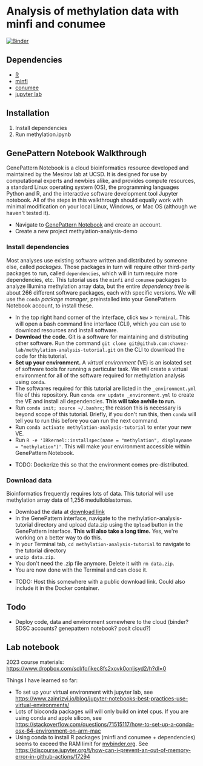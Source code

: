 # Analysis of methylation data with minfi and conumee

[![Binder](http://mybinder.org/badge_logo.svg)](http://mybinder.org/v2/gh/chavez-lab/methylation-analysis-tutorial/HEAD?filepath=methylation.ipynb)

## Dependencies
- [R](https://www.r-project.org/)
- [minfi](https://bioconductor.org/packages/devel/bioc/vignettes/minfi/inst/doc/minfi.html)
- [conumee](https://bioconductor.org/packages/devel/bioc/vignettes/conumee/inst/doc/conumee.html)
- [jupyter lab](https://jupyter.org/try-jupyter/lab/?path=notebooks%2FIntro.ipynb)

## Installation
1. Install dependencies 
2. Run methylation.ipynb

## GenePattern Notebook Walkthrough
GenePattern Notebook is a cloud bioinformatics resource developed and maintained by the Mesirov lab at UCSD. It is designed for use by computational experts and newbies alike, and provides compute resources, a standard Linux operating system (OS), the programming languages Python and R, and the interactive software development tool Jupyter notebook. All of the steps in this walkthrough should equally work with minimal modification on your local Linux, Windows, or Mac OS (although we haven't tested it).
- Navigate to [GenePattern Notebook](https://notebook.genepattern.org/) and create an account.
- Create a new project methylation-analysis-demo
### Install dependencies
Most analyses use existing software written and distributed by someone else, called *packages*. Those packages in turn will require other third-party packages to run, called `dependencies`, which will in turn require more dependencies, etc. This tutorial uses the `minfi` and `conumee` packages to analyze Illumina methylation array data, but the entire *dependency tree* is about 266 different software packages, each with specific versions. We will use the `conda` *package manager*, preinstalled into your GenePattern Notebook account, to install these.
- In the top right hand corner of the interface, click `New` > `Terminal`. This will open a bash command line interface (CLI), which you can use to download resources and install software.
- **Download the code.** Git is a software for maintaining and distributing other software. Run the command `git clone git@github.com:chavez-lab/methylation-analysis-tutorial.git` on the CLI to download the code for this tutorial.
- **Set up your environment.** A *virtual environment* (VE) is an isolated set of software tools for running a particular task. We will create a virtual environment for all of the software required for methylation analysis using `conda`.
- The softwares required for this tutorial are listed in the `_environment.yml` file of this repository. Run `conda env update _environment.yml` to create the VE and install all dependencies. **This will take awhile to run.**
- Run `conda init; source ~/.bashrc`; the reason this is necessary is beyond scope of this tutorial. Briefly, if you don't run this, then `conda` will tell you to run this before you can run the next command.
- Run `conda activate methylation-analysis-tutorial` to enter your new VE.
- Run `R -e 'IRkernel::installspec(name = "methylation", displayname = "methylation")'`. This will make your environment accessible within GenePattern Notebook.
* TODO: Dockerize this so that the environment comes pre-distributed.
### Download data
Bioinformatics frequently requires lots of data. This tutorial will use methylation array data of 1,256 medulloblastomas.
- Download the data at [download link](https://16515-my.sharepoint.com/:u:/g/personal/laurelia_sbpdiscovery_org/EQHc9jxw5WJIvsnr46S2V_oBUagMAKQrreUZQ7jEBsvh9g?e=BlC5eS)
- In the GenePattern interface, navigate to the methylation-analysis-tutorial directory and upload data.zip using the `Upload` button in the GenePattern interface. **This will also take a long time.** Yes, we're working on a better way to do this.
- In your Terminal tab, `cd methylation-analysis-tutorial` to navigate to the tutorial directory
- `unzip data.zip`.
- You don't need the .zip file anymore. Delete it with `rm data.zip`.
- You are now done with the Terminal and can close it.
* TODO: Host this somewhere with a public download link. Could also include it in the Docker container.

## Todo
- Deploy code, data and environment somewhere to the cloud (binder? SDSC accounts? genepattern 
notebook? posit cloud?)

## Lab notebook
2023 course materials: https://www.dropbox.com/scl/fo/ikec8fs2xovk0onljsyd2/h?dl=0

Things I have learned so far:
- To set up your virtual environment with jupyter lab, see 
https://www.zainrizvi.io/blog/jupyter-notebooks-best-practices-use-virtual-environments/
- Lots of bioconda packages will will only build on intel cpus. If you are using conda and 
apple silicon, see 
https://stackoverflow.com/questions/71515117/how-to-set-up-a-conda-osx-64-environment-on-arm-mac
- Using conda to install R packages (minfi and conumee + dependencies) seems to exceed the 
RAM limit for [mybinder.org](mybinder.org). See 
https://discourse.jupyter.org/t/how-can-i-prevent-an-out-of-memory-error-in-github-actions/17294

